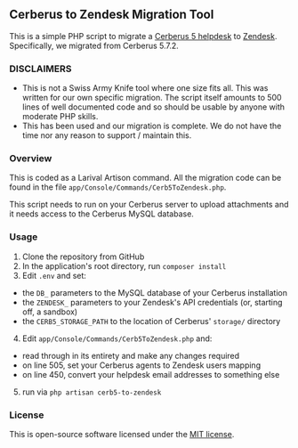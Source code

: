 ## Cerberus to Zendesk Migration Tool

This is a simple PHP script to migrate a [Cerberus 5 helpdesk](http://www.cerberusweb.com/)
to [Zendesk](https://www.zendesk.com/). Specifically, we migrated from Cerberus 5.7.2.

### DISCLAIMERS

* This is not a Swiss Army Knife tool where one size fits all. This was written
for our own specific migration. The script itself amounts to 500 lines of well documented
code and so should be usable by anyone with moderate PHP skills.
* This has been used and our migration is complete. We do not have the time nor any
reason to support / maintain this.


### Overview

This is coded as a Larival Artison command. All the migration code can be found
in the file `app/Console/Commands/Cerb5ToZendesk.php`.

This script needs to run on your Cerberus server to upload attachments and it
needs access to the Cerberus MySQL database.

### Usage

1. Clone the repository from GitHub
2. In the application's root directory, run `composer install`
3. Edit `.env` and set:
  - the `DB_` parameters to the MySQL database of your Cerberus installation
  - the `ZENDESK_` parameters to your Zendesk's API credentials (or, starting off, a sandbox)
  - the `CERB5_STORAGE_PATH` to the location of Cerberus' `storage/` directory
4. Edit `app/Console/Commands/Cerb5ToZendesk.php` and:
  - read through in its entirety and make any changes required
  - on line 505, set your Cerberus agents to Zendesk users mapping
  - on line 450, convert your helpdesk email addresses to something else
5. run via `php artisan cerb5-to-zendesk`

### License

This is open-source software licensed under the [MIT license](http://opensource.org/licenses/MIT).
